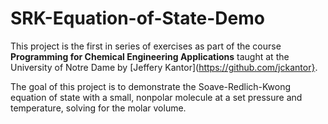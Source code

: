 # SRK-Equation-of-State-Demo
This project is the first in series of exercises as part of the course **Programming for Chemical Engineering Applications** taught at the
University of Notre Dame by [Jeffery Kantor](https://github.com/jckantor}.

The goal of this project is to demonstrate the Soave-Redlich-Kwong equation of state with a small, nonpolar molecule at a set pressure and 
temperature, solving for the molar volume.
